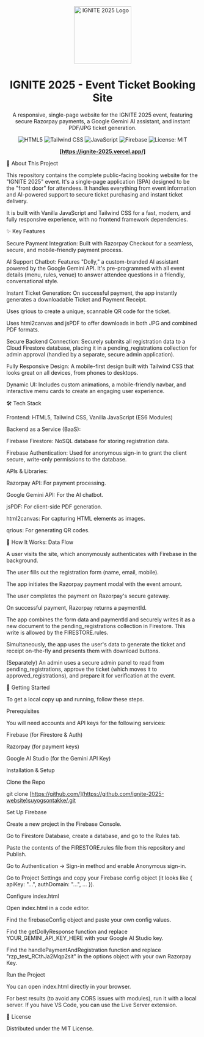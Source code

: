 <div align="center">
<!-- Use your logo URL -->
<img src="https://i.postimg.cc/HkXcxcgX/1758263167091.png" alt="IGNITE 2025 Logo" width="150" />
<h1>IGNITE 2025 - Event Ticket Booking Site</h1>
<p>
A responsive, single-page website for the IGNITE 2025 event, featuring secure Razorpay payments, a Google Gemini AI assistant, and instant PDF/JPG ticket generation.
</p>

<!-- Badges: Replace with your actual stack/license -->

<p>
<img src="https://www.google.com/search?q=https://img.shields.io/badge/HTML5-E34F26%3Fstyle%3Dfor-the-badge%26logo%3Dhtml5%26logoColor%3Dwhite" alt="HTML5" />
<img src="https://www.google.com/search?q=https://img.shields.io/badge/Tailwind_CSS-38B2AC%3Fstyle%3Dfor-the-badge%26logo%3Dtailwind-css%26logoColor%3Dwhite" alt="Tailwind CSS" />
<img src="https://www.google.com/search?q=https://img.shields.io/badge/JavaScript-F7DF1E%3Fstyle%3Dfor-the-badge%26logo%3Djavascript%26logoColor%3Dblack" alt="JavaScript" />
<img src="https://www.google.com/search?q=https://img.shields.io/badge/Firebase-FFCA28%3Fstyle%3Dfor-the-badge%26logo%3Dfirebase%26logoColor%3Dblack" alt="Firebase" />
<img src="https://www.google.com/search?q=https://img.shields.io/badge/License-MIT-blue.svg%3Fstyle%3Dfor-the-badge" alt="License: MIT" />
</p>

<p>
<!-- Add your live demo link here -->
<strong><a href="#">[https://ignite-2025.vercel.app/]</a></strong>
</p>
</div>

<!-- Add a high-quality screenshot of your booking page -->

🚀 About This Project

This repository contains the complete public-facing booking website for the "IGNITE 2025" event. It's a single-page application (SPA) designed to be the "front door" for attendees. It handles everything from event information and AI-powered support to secure ticket purchasing and instant ticket delivery.

It is built with Vanilla JavaScript and Tailwind CSS for a fast, modern, and fully responsive experience, with no frontend framework dependencies.

✨ Key Features

Secure Payment Integration: Built with Razorpay Checkout for a seamless, secure, and mobile-friendly payment process.

AI Support Chatbot: Features "Dolly," a custom-branded AI assistant powered by the Google Gemini API. It's pre-programmed with all event details (menu, rules, venue) to answer attendee questions in a friendly, conversational style.

Instant Ticket Generation: On successful payment, the app instantly generates a downloadable Ticket and Payment Receipt.

Uses qrious to create a unique, scannable QR code for the ticket.

Uses html2canvas and jsPDF to offer downloads in both JPG and combined PDF formats.

Secure Backend Connection: Securely submits all registration data to a Cloud Firestore database, placing it in a pending_registrations collection for admin approval (handled by a separate, secure admin application).

Fully Responsive Design: A mobile-first design built with Tailwind CSS that looks great on all devices, from phones to desktops.

Dynamic UI: Includes custom animations, a mobile-friendly navbar, and interactive menu cards to create an engaging user experience.

🛠️ Tech Stack

Frontend: HTML5, Tailwind CSS, Vanilla JavaScript (ES6 Modules)

Backend as a Service (BaaS):

Firebase Firestore: NoSQL database for storing registration data.

Firebase Authentication: Used for anonymous sign-in to grant the client secure, write-only permissions to the database.

APIs & Libraries:

Razorpay API: For payment processing.

Google Gemini API: For the AI chatbot.

jsPDF: For client-side PDF generation.

html2canvas: For capturing HTML elements as images.

qrious: For generating QR codes.

🔄 How It Works: Data Flow

A user visits the site, which anonymously authenticates with Firebase in the background.

The user fills out the registration form (name, email, mobile).

The app initiates the Razorpay payment modal with the event amount.

The user completes the payment on Razorpay's secure gateway.

On successful payment, Razorpay returns a paymentId.

The app combines the form data and paymentId and securely writes it as a new document to the pending_registrations collection in Firestore. This write is allowed by the FIRESTORE.rules.

Simultaneously, the app uses the user's data to generate the ticket and receipt on-the-fly and presents them with download buttons.

(Separately) An admin uses a secure admin panel to read from pending_registrations, approve the ticket (which moves it to approved_registrations), and prepare it for verification at the event.

🚀 Getting Started

To get a local copy up and running, follow these steps.

Prerequisites

You will need accounts and API keys for the following services:

Firebase (for Firestore & Auth)

Razorpay (for payment keys)

Google AI Studio (for the Gemini API Key)

Installation & Setup

Clone the Repo

git clone [https://github.com/](https://github.com/ignite-2025-website)suyogsontakke/.git


Set Up Firebase

Create a new project in the Firebase Console.

Go to Firestore Database, create a database, and go to the Rules tab.

Paste the contents of the FIRESTORE.rules file from this repository and Publish.

Go to Authentication -> Sign-in method and enable Anonymous sign-in.

Go to Project Settings and copy your Firebase config object (it looks like { apiKey: "...", authDomain: "...", ... }).

Configure index.html

Open index.html in a code editor.

Find the firebaseConfig object and paste your own config values.

Find the getDollyResponse function and replace YOUR_GEMINI_API_KEY_HERE with your Google AI Studio key.

Find the handlePaymentAndRegistration function and replace "rzp_test_RCthJa2Mqp2sit" in the options object with your own Razorpay Key.

Run the Project

You can open index.html directly in your browser.

For best results (to avoid any CORS issues with modules), run it with a local server. If you have VS Code, you can use the Live Server extension.

📄 License

Distributed under the MIT License.
